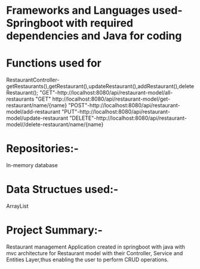 # Frameworks and Languages used-Springboot with required dependencies and Java for coding

# Functions used for
RestaurantController-getRestaurants(),getRestaurant(),updateRestaurant(),addRestaurant(),deleteRestaurant();
"GET"-http://localhost:8080/api/restaurant-model/all-restaurants
"GET" http://localhost:8080/api/restaurant-model/get-restaurant/name/{name}
"POST"-http://localhost:8080/api/restaurant-model/add-restaurant
"PUT"-http://localhost:8080/api/restaurant-model/update-restaurant
"DELETE"-http://localhost:8080/api/restaurant-model//delete-restaurant/name/{name}
# Repositories:-
In-memory database

# Data Structues used:-
ArrayList


# Project Summary:-
Restaurant management Application created in springboot with java  with mvc architecture for Restaurant model with their Controller, Service and Entities Layer,thus enabling the user to perform CRUD operations.

